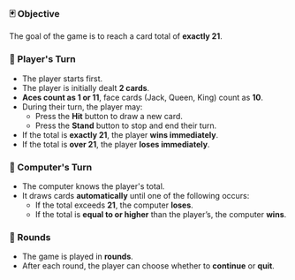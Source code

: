 ### 🃏 Objective
The goal of the game is to reach a card total of **exactly 21**.

### 👤 Player's Turn
- The player starts first.
- The player is initially dealt **2 cards**.
- **Aces count as 1 or 11**, face cards (Jack, Queen, King) count as **10**.
- During their turn, the player may:
  - Press the **Hit** button to draw a new card.
  - Press the **Stand** button to stop and end their turn.
- If the total is **exactly 21**, the player **wins immediately**.
- If the total is **over 21**, the player **loses immediately**.

### 🤖 Computer's Turn
- The computer knows the player's total.
- It draws cards **automatically** until one of the following occurs:
  - If the total exceeds **21**, the computer **loses**.
  - If the total is **equal to or higher** than the player’s, the computer **wins**.

### 🔁 Rounds
- The game is played in **rounds**.
- After each round, the player can choose whether to **continue** or **quit**.
